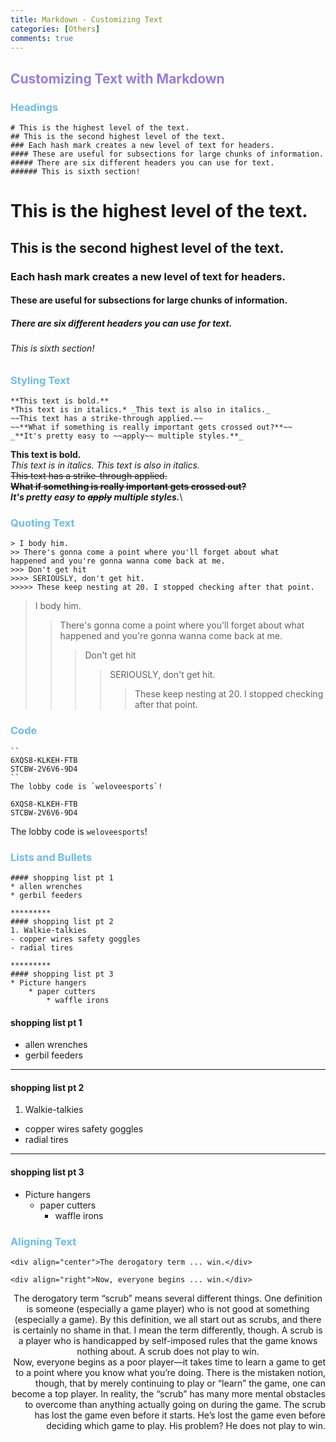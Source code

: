 ```yaml
---
title: Markdown - Customizing Text
categories: [Others]
comments: true
---
```


## <font color= 977FD7> Customizing Text with Markdown</font>
### <font color= 6FBCE1> Headings</font>
```plaintext
# This is the highest level of the text.
## This is the second highest level of the text.
### Each hash mark creates a new level of text for headers.
#### These are useful for subsections for large chunks of information.
##### There are six different headers you can use for text.
###### This is sixth section!
```
# This is the highest level of the text.
## This is the second highest level of the text.
### Each hash mark creates a new level of text for headers.
#### These are useful for subsections for large chunks of information.
##### There are six different headers you can use for text.
###### This is sixth section!

### <font color= 6FBCE1> Styling Text</font>
```plaintext
**This text is bold.**
*This text is in italics.* _This text is also in italics._
~~This text has a strike-through applied.~~
~~**What if something is really important gets crossed out?**~~
_**It's pretty easy to ~~apply~~ multiple styles.**_
```
**This text is bold.**\
*This text is in italics.* _This text is also in italics._\
~~This text has a strike-through applied.~~\
~~**What if something is really important gets crossed out?**~~\
_**It's pretty easy to ~~apply~~ multiple styles.**_\


### <font color= 6FBCE1> Quoting Text</font>

```plaintext
> I body him.
>> There's gonna come a point where you'll forget about what
happened and you're gonna wanna come back at me.
>>> Don't get hit
>>>> SERIOUSLY, don't get hit.
>>>>> These keep nesting at 20. I stopped checking after that point.
```

> I body him.
>> There's gonna come a point where you'll forget about what happened and you're gonna wanna come back at me.
>>> Don't get hit
>>>> SERIOUSLY, don't get hit.
>>>>> These keep nesting at 20. I stopped checking after that point.


### <font color= 6FBCE1> Code</font>
```plaintext
``
6XQS8-KLKEH-FTB
STCBW-2V6V6-9D4
``
The lobby code is `weloveesports`!
```

```
6XQS8-KLKEH-FTB
STCBW-2V6V6-9D4
```

The lobby code is `weloveesports`!


### <font color= 6FBCE1> Lists and Bullets</font>
```plaintext
#### shopping list pt 1
* allen wrenches
* gerbil feeders

*********
#### shopping list pt 2
1. Walkie-talkies
- copper wires safety goggles
- radial tires

*********
#### shopping list pt 3
* Picture hangers
	* paper cutters
		* waffle irons
```


#### shopping list pt 1
* allen wrenches
* gerbil feeders

*********
#### shopping list pt 2
1. Walkie-talkies
- copper wires safety goggles
- radial tires

*********
#### shopping list pt 3
* Picture hangers
	* paper cutters
		* waffle irons


### <font color= 6FBCE1> Aligning Text</font>
```plaintext
<div align="center">The derogatory term ... win.</div>

<div align="right">Now, everyone begins ... win.</div>
```

<div align="center">The derogatory term “scrub” means several different things. One definition is someone (especially a game player) who is not good at something (especially a game). By this definition, we all start out as scrubs, and there is certainly no shame in that. I mean the term differently, though. A scrub is a player who is handicapped by self-imposed rules that the game knows nothing about. A scrub does not play to win.</div>

<div align="right">Now, everyone begins as a poor player—it takes time to learn a game to get to a point where you know what you’re doing. There is the mistaken notion, though, that by merely continuing to play or “learn” the game, one can become a top player. In reality, the “scrub” has many more mental obstacles to overcome than anything actually going on during the game. The scrub has lost the game even before it starts. He’s lost the game even before deciding which game to play. His problem? He does not play to win.</div>
